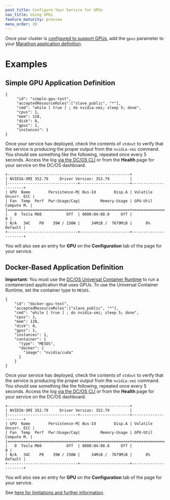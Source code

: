 ```yaml
---
post_title: Configure Your Service for GPUs
nav_title: Using GPUs
feature_maturity: preview
menu_order: 20 
---
```


Once your cluster is [configured to support GPUs](/docs/1.10/deploying-services/gpu/), add the `gpus` parameter to your [Marathon application definition](/docs/1.10/deploying-services/creating-services/).

# Examples

## Simple GPU Application Definition
```
{
     "id": "simple-gpu-test",
     "acceptedResourceRoles":["slave_public", "*"],
     "cmd": "while [ true ] ; do nvidia-smi; sleep 5; done",
     "cpus": 1,
     "mem": 128,
     "disk": 0,
     "gpus": 1,
     "instances": 1
}
```

Once your service has deployed, check the contents of `stdout` to verify that the service is producing the proper output from the `nvidia-smi` command. You should see something like the following, repeated once every 5 seconds. Access the log [via the DC/OS CLI](/docs/1.10/monitoring/logging/quickstart/) or from the **Health** page for your service on the DC/OS dashboard.
```
+------------------------------------------------------+
| NVIDIA-SMI 352.79     Driver Version: 352.79         |
|-------------------------------+----------------------+----------------------+
| GPU  Name        Persistence-M| Bus-Id        Disp.A | Volatile Uncorr. ECC |
| Fan  Temp  Perf  Pwr:Usage/Cap|         Memory-Usage | GPU-Util  Compute M. |
|===============================+======================+======================|
|   0  Tesla M60           Off  | 0000:04:00.0     Off |                    0 |
| N/A   34C    P0    39W / 150W |     34MiB /  7679MiB |      0%      Default |
+-------------------------------+----------------------+----------------------+
```

You will also see an entry for **GPU** on the **Configuration** tab of the page for your service.

## Docker-Based Application Definition

**Important:** You must use the [DC/OS Universal Container Runtime](/docs/1.10/deploying-services/containerizers/) to run a containerized application that uses GPUs. To use the Universal Container Runtime, set the container type to `MESOS`.
```
{
    "id": "docker-gpu-test",
    "acceptedResourceRoles":["slave_public", "*"],
    "cmd": "while [ true ] ; do nvidia-smi; sleep 5; done",
    "cpus": 1,
    "mem": 128,
    "disk": 0,
    "gpus": 1,
    "instances": 1,
    "container": {
      "type": "MESOS",
      "docker": {
        "image": "nvidia/cuda"
      }
    }
}
```

Once your service has deployed, check the contents of `stdout` to verify that the service is producing the proper output from the `nvidia-smi` command. You should see something like the following, repeated once every 5 seconds. Access the log [via the DC/OS CLI](/docs/1.10/monitoring/logging/quickstart/) or from the **Health** page for your service on the DC/OS dashboard.
```
+------------------------------------------------------+
| NVIDIA-SMI 352.79     Driver Version: 352.79         |
|-------------------------------+----------------------+----------------------+
| GPU  Name        Persistence-M| Bus-Id        Disp.A | Volatile Uncorr. ECC |
| Fan  Temp  Perf  Pwr:Usage/Cap|         Memory-Usage | GPU-Util  Compute M. |
|===============================+======================+======================|
|   0  Tesla M60           Off  | 0000:04:00.0     Off |                    0 |
| N/A   34C    P0    39W / 150W |     34MiB /  7679MiB |      0%      Default |
+-------------------------------+----------------------+----------------------+
```

You will also see an entry for **GPU** on the **Configuration** tab of the page for your service.

See [here for limitations and further information](/docs/1.10/deploying-services/gpu/limitations/).
